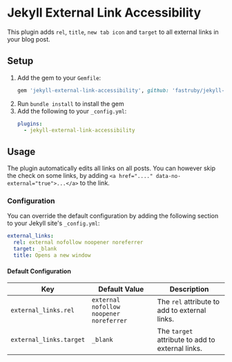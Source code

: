 # Jekyll External Link Accessibility

This plugin adds `rel`, `title`, `new tab icon` and `target` to all external links in your blog post.

## Setup

1. Add the gem to your `Gemfile`:
    ```ruby
    gem 'jekyll-external-link-accessibility', github: 'fastruby/jekyll-external-link-accessibility'
    ```
2. Run `bundle install` to install the gem
3. Add the following to your `_config.yml`:
    ```yaml
    plugins:
      - jekyll-external-link-accessibility
    ```

## Usage
The plugin automatically edits all links on all posts. You can however skip the check on some links, by adding `<a href="...." data-no-external="true">...</a>` to the link.

### Configuration

You can override the default configuration by adding the following section to your Jekyll site's `_config.yml`:

```yaml
external_links:
  rel: external nofollow noopener noreferrer
  target: _blank
  title: Opens a new window
```

#### Default Configuration
| Key | Default Value | Description |
| ---------------------------- | ---------------------------- | -------------------------------------------------- |
| `external_links.rel`     | `external nofollow noopener noreferrer` | The `rel` attribute to add to external links.      |
| `external_links.target`  | `_blank`                     | The `target` attribute to add to external links.   |
